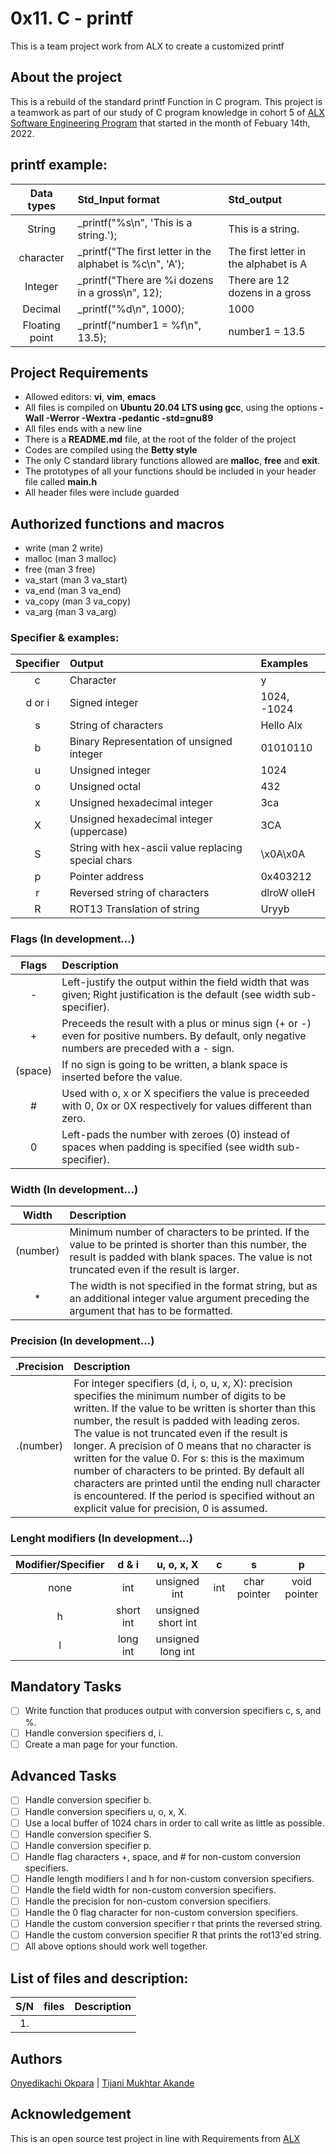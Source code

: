 # 0x11. C - printf 
This is a team project work from ALX to create a customized printf
## About the project
This is a rebuild of the standard printf Function in C program. This project is a teamwork as part of our study of C program knowledge in cohort 5 of [ALX Software Engineering Program](https://www.alxafrica.com/software-engineering-2022) that started in the month of Febuary 14th, 2022.

## printf example:
| Data types     |   Std_Input format                |     Std_output     |
|:--------------:|:----------------------------------|:-------------------|
|  String        | _printf("%s\n", 'This is a string.');| This is a string.|
|  character	 | _printf("The first letter in the alphabet is %c\n", 'A');| The first letter in the alphabet is A|
|  Integer	 | _printf("There are %i dozens in a gross\n", 12);| There are 12 dozens in a gross|
|  Decimal	 | _printf("%d\n", 1000);      | 1000|
|  Floating point| _printf("number1 = %f\n", 13.5);  | number1 = 13.5|

## Project Requirements
* Allowed editors: **vi**, **vim**, **emacs**
* All files is compiled on **Ubuntu 20.04 LTS using gcc**, using the options **-Wall -Werror -Wextra -pedantic -std=gnu89**
* All files ends with a new line
* There is a **README.md** file, at the root of the folder of the project
* Codes are compiled using the **Betty style**
* The only C standard library functions allowed are **malloc**, **free** and **exit**.
* The prototypes of all your functions should be included in your header file called **main.h**
* All header files were include guarded
## Authorized functions and macros
* write (man 2 write)
* malloc (man 3 malloc)
* free (man 3 free)
* va_start (man 3 va_start)
* va_end (man 3 va_end)
* va_copy (man 3 va_copy)
* va_arg (man 3 va_arg)

### Specifier & examples:
|Specifier	 |	Output			     |	     Examples     |
|:--------------:|:----------------------------------|:-------------------|
|c 	         |         Character 	             |     y              |
|d or i         	|Signed integer 	|       1024, -1024|
|s 	      |String of characters                  |    Hello Alx |
|b 	|  Binary Representation of unsigned integer   | 	01010110          |
|u 	|  Unsigned integer 	  |   1024   |
|o 	|  Unsigned octal 	  |   432    |
|x 	|  Unsigned hexadecimal integer  |	3ca   |
|X 	|  Unsigned hexadecimal integer (uppercase)   |  	3CA  |
|S 	|  String with hex-ascii value replacing special chars 	 |     \x0A\x0A   |
|p 	|  Pointer address 	  |        0x403212   |
|r 	|  Reversed string of characters 	|   dlroW olleH    |
|R 	|  ROT13 Translation of string 	  |   Uryyb     |

### Flags (In development...)
|	Flags	 |		Description	      |
|:--------------:|:-----------------------------------|
|- 	|  Left-justify the output within the field width that was given; Right justification is the default (see width sub-specifier). |
|+ 	|  Preceeds the result with a plus or minus sign (+ or -) even for positive numbers. By default, only negative numbers are preceded with a - sign. |
|(space) |	If no sign is going to be written, a blank space is inserted before the value. |
|# 	|  Used with o, x or X specifiers the value is preceeded with 0, 0x or 0X respectively for values different than zero.  |
| 0     |	Left-pads the number with zeroes (0) instead of spaces when padding is specified (see width sub-specifier).  |

### Width (In development...)
|	Width	|			Description		|
|:--------------:|:-----------------------------------|
|(number) 	 |Minimum number of characters to be printed. If the value to be printed is shorter than this number, the result is padded with blank spaces. The value is not truncated even if the result is larger. |
|* 	|   The width is not specified in the format string, but as an additional integer value argument preceding the argument that has to be formatted.  |

### Precision (In development...)
|   .Precision   |	Description		      |
|:--------------:|:-----------------------------------|
|.(number) 	|  For integer specifiers (d, i, o, u, x, X): precision specifies the minimum number of digits to be written. If the value to be written is shorter than this number, the result is padded with leading zeros. The value is not truncated even if the result is longer. A precision of 0 means that no character is written for the value 0. For s: this is the maximum number of characters to be printed. By default all characters are printed until the ending null character is encountered. If the period is specified without an explicit value for precision, 0 is assumed.  |

### Lenght modifiers (In development...)
|   Modifier/Specifier  |  d & i  |  u, o, x, X  |  c   |   s   |   p   |
|:--------------:|:--------:|:-------------:|:---------:|:--------:|:-----------:|
|none 	|  int 	|  unsigned int |  int  |    char pointer  | 	void pointer  |
|h 	|short int | unsigned short int|    |      |     | 			
|l 	|long int  |	unsigned long int   |      |	 |       |

## Mandatory Tasks
- [ ] Write function that produces output with conversion specifiers c, s, and %.
- [ ] Handle conversion specifiers d, i.
- [ ] Create a man page for your function.

## Advanced Tasks
- [ ] Handle conversion specifier b.
- [ ] Handle conversion specifiers u, o, x, X.
- [ ] Use a local buffer of 1024 chars in order to call write as little as possible.
- [ ] Handle conversion specifier S.
- [ ] Handle conversion specifier p.
- [ ] Handle flag characters +, space, and # for non-custom conversion specifiers.
- [ ] Handle length modifiers l and h for non-custom conversion specifiers.
- [ ] Handle the field width for non-custom conversion specifiers.
- [ ] Handle the precision for non-custom conversion specifiers.
- [ ] Handle the 0 flag character for non-custom conversion specifiers.
- [ ] Handle the custom conversion specifier r that prints the reversed string.
- [ ] Handle the custom conversion specifier R that prints the rot13'ed string.
- [ ] All above options should work well together.

## List of files and description:
| S/N   |       files          |        Description  |
|:-----:|:--------------------:|:--------------------|
|  1.   |		       |		     |


## Authors
[Onyedikachi Okpara](https://github.com/Dikachis) | [Tijani Mukhtar Akande](https://github.com/tijanimukhtarakande)


## Acknowledgement
This is an open source test project in line with Requirements from [ALX](https://alxafrica.com)
